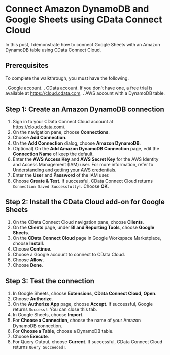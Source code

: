 # Connect Amazon DynamoDB and Google Sheets using CData Connect Cloud
In this post, I demonstrate how to connect Google Sheets with an Amazon DynamoDB table using CData Connect Cloud.

## Prerequisites
To complete the walkthrough, you must have the following.

. Google account.
. CData account. If you don't have one, a free trial is available at https://cloud.cdata.com.
. AWS account with a DynamoDB table.

## Step 1: Create an Amazon DynamoDB connection
1. Sign in to your CData Connect Cloud account at https://cloud.cdata.com/.
2. On the navigation pane, choose **Connections**.
3. Choose **Add Connection**.
4. On the **Add Connection** dialog, choose **Amazon DynamoDB**.
5. (Optional) On the **Add Amazon DynamoDB Connection** page, edit the **Connection Name** of keep the default.
6. Enter the **AWS Access Key** and **AWS Secret Key** for the AWS Identity and Access Management (IAM) user. For more information, refer to [Understanding and getting your AWS credentials](https://docs.aws.amazon.com/general/latest/gr/aws-sec-cred-types.html). 
7. Enter the **User** and **Password** of the IAM user.
8. Choose **Create & Test**. If successful, CData Connect Cloud returns `Connection Saved Successfully!`. Choose **OK**.

## Step 2: Install the CData Cloud add-on for Google Sheets
1. On the CData Connect Cloud navigation pane, choose **Clients**.
2. On the **Clients** page, under **BI and Reporting Tools**, choose **Google Sheets**.
3. On the **CData Connect Cloud** page in Google Workspace Marketplace, choose **Install**.
4. Choose **Continue**.
5. Choose a Google account to connect to CData Cloud.
6. Choose **Allow**.
7. Choose **Done**.

## Step 3: Test the connection
1. In Google Sheets, choose **Extensions**, **CData Connect Cloud**, **Open**.
2. Choose **Authorize**.
3. On the **Authorize App** page, choose **Accept**. If successful, Google returns `Success!`. You can close this tab.
4. In Google Sheets, choose **Import**.
5. For **Choose a Connection**, choose the name of your Amazon DynamoDB connection.
6. For **Choose a Table**, choose a DynamoDB table.
7. Choose **Execute**.
8. For Query Output, choose **Current**. If successful, CData Connect Cloud returns `Query Succeeded!`.
